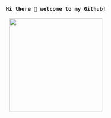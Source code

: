 <h4 align="center"><samp> Hi there 👋  welcome to my Github!</samp></h4>

<p align="center">
  <img width="250" src="https://media.giphy.com/media/L8AdWkDNN8tO0/giphy.gif">
</p>

<!--
**zakafk/zakafk** is a ✨ _special_ ✨ repository because its `README.md` (this file) appears on your GitHub profile.

Here are some ideas to get you started:

- 🔭 I’m currently working on ...
- 🌱 I’m currently learning ...
- 👯 I’m looking to collaborate on ...
- 🤔 I’m looking for help with ...
- 💬 Ask me about ...
- 📫 How to reach me: ...
- 😄 Pronouns: ...
- ⚡ Fun fact: ...
-->
